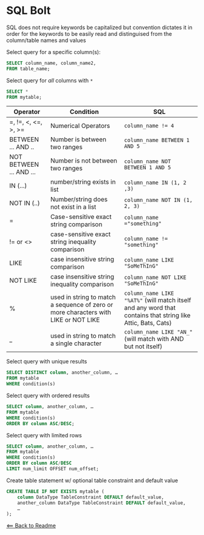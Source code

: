 # SQL Bolt

SQL does not require keywords be capitalized but convention dictates it in order for the keywords to be easily read and distinguised from the column/table names and values

Select query for a specific column(s):

```SQL
SELECT column_name, column_name2,
FROM table_name;
```

Select query for *all* columns with `*`

```SQL
SELECT * 
FROM mytable;
```

Operator | Condition | SQL
----|-------|---------
=, !=, <, <=, >, >= | Numerical Operators | `column_name != 4`
BETWEEN ... AND .. | Number is between two ranges | `column_name BETWEEN 1 AND 5`
NOT BETWEEN ... AND ... | Number is not between two ranges | `column_name NOT BETWEEN 1 AND 5`
IN (...) | number/string exists in list | `column_name IN (1, 2 ,3)`
NOT IN  (..) | Number/string does not exist in a list | `column_name NOT IN (1, 2, 3)`
= | Case-sensitive exact string comparison | `column_name ="something"`
!= or <> | case-sensitive exact string inequality comparison | `column_name != "something"`
LIKE | case insensitive string comparison | `column_name LIKE "SoMeThInG"`
NOT LIKE | case insensitive string inequality comparison | `column_name NOT LIKE "SoMeThInG"`
% | used in string to match a sequence of zero or more characters with LIKE or NOT LIKE | `column_name LIKE "%AT%"` (will match itself and any word that contains that string like Attic, Bats, Cats)
_ | used in string to match a single character | `column_name LIKE "AN_"` (will match with AND but not itself)

Select query with unique results

```SQL
SELECT DISTINCT column, another_column, …
FROM mytable
WHERE condition(s)
```

Select query with ordered results

```SQL
SELECT column, another_column, …
FROM mytable
WHERE condition(s)
ORDER BY column ASC/DESC;
```

Select query with limited rows

```SQL
SELECT column, another_column, …
FROM mytable
WHERE condition(s)
ORDER BY column ASC/DESC
LIMIT num_limit OFFSET num_offset;
```

Create table statement w/ optional table constraint and default value

```SQL
CREATE TABLE IF NOT EXISTS mytable (
    column DataType TableConstraint DEFAULT default_value,
    another_column DataType TableConstraint DEFAULT default_value,
    …
);
```

[<== Back to Readme](README.md)
